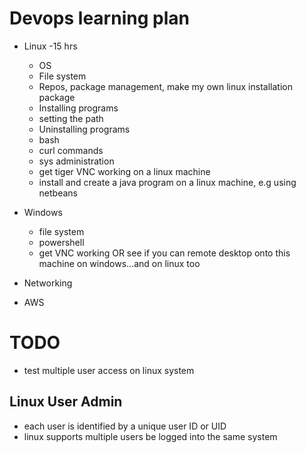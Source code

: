 # Devops learning plan
- Linux -15 hrs
    - OS
    - File system
    - Repos, package management, make my own linux installation package
    - Installing programs
    - setting the path 
    - Uninstalling programs
    - bash
    - curl commands
    - sys administration
    - get tiger VNC working on a linux machine
    - install and create a java program on a linux machine, e.g using netbeans
    
- Windows
    - file system
    - powershell
    - get VNC working OR see if you can remote desktop onto this machine on windows...and on linux too 
    

- Networking
- AWS
# TODO
- test multiple user access on linux system 
## Linux User Admin
- each user is identified by a unique user ID  or UID
- linux supports multiple users be logged into the same system 